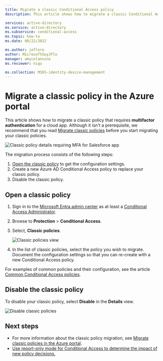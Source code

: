 ```yaml
---
title: Migrate a classic Conditional Access policy 
description: This article shows how to migrate a classic Conditional Access policy in the Azure portal.

services: active-directory
ms.service: active-directory
ms.subservice: conditional-access
ms.topic: how-to
ms.date: 08/22/2022

ms.author: joflore
author: MicrosoftGuyJFlo
manager: amycolannino
ms.reviewer: nigu

ms.collection: M365-identity-device-management
---
```

# Migrate a classic policy in the Azure portal

This article shows how to migrate a classic policy that requires **multifactor authentication** for a cloud app. Although it isn't a prerequisite, we recommend that you read [Migrate classic policies](policy-migration.md) before you start migrating your classic policies.

![Classic policy details requiring MFA for Salesforce app](./media/policy-migration/33.png)

The migration process consists of the following steps:

1. [Open the classic policy](#open-a-classic-policy) to get the configuration settings.
1. Create a new Azure AD Conditional Access policy to replace your classic policy. 
1. Disable the classic policy.

## Open a classic policy


1. Sign in to the [Microsoft Entra admin center](https://entra.microsoft.com) as at least a [Conditional Access Administrator](../roles/permissions-reference.md#conditional-access-administrator).

1. Browse to **Protection** > **Conditional Access**.

1. Select, **Classic policies**.

   ![Classic policies view](./media/policy-migration-mfa/12.png)

1. In the list of classic policies, select the policy you wish to migrate. Document the configuration settings so that you can re-create with a new Conditional Access policy.

For examples of common policies and their configuration, see the article [Common Conditional Access policies](concept-conditional-access-policy-common.md).

## Disable the classic policy

To disable your classic policy, select **Disable** in the **Details** view.

![Disable classic policies](./media/policy-migration-mfa/14.png)

## Next steps

- For more information about the classic policy migration, see [Migrate classic policies in the Azure portal](policy-migration.md).
- [Use report-only mode for Conditional Access to determine the impact of new policy decisions.](concept-conditional-access-report-only.md)
